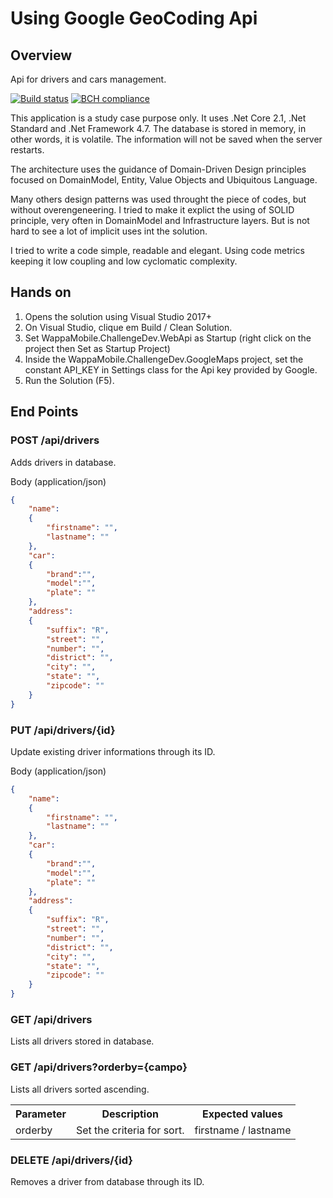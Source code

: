 # Using Google GeoCoding Api

## Overview
Api for drivers and cars management.

[![Build status](https://ci.appveyor.com/api/projects/status/gcu4ps8oflyfbf6f?svg=true)](https://ci.appveyor.com/project/phduarte/challenge-dev) [![BCH compliance](https://bettercodehub.com/edge/badge/phduarte/challenge-dev?branch=master)](https://bettercodehub.com/)

This application is a study case purpose only. It uses .Net Core 2.1, .Net Standard and .Net Framework 4.7. The database is stored in memory, in other words, it is volatile. The information will not be saved when the server restarts.

The architecture uses the guidance of Domain-Driven Design principles focused on DomainModel, Entity, Value Objects and Ubiquitous Language.

Many others design patterns was used throught the piece of codes, but without overengeneering. I tried to make it explict the using of SOLID principle, very often in DomainModel and Infrastructure layers. But is not hard to see a lot of implicit uses int the solution.

I tried to write a code simple, readable and elegant. Using code metrics keeping it low coupling and low cyclomatic complexity.

## Hands on

1. Opens the solution using Visual Studio 2017+
3. On Visual Studio, clique em Build / Clean Solution.
4. Set WappaMobile.ChallengeDev.WebApi as Startup (right click on the project then Set as Startup Project)
5. Inside the WappaMobile.ChallengeDev.GoogleMaps project, set the constant API_KEY in Settings class for the Api key provided by Google.
6. Run the Solution (F5).

## End Points

### POST /api/drivers
Adds drivers in database.

Body (application/json)
```json
{
	"name":
	{
		"firstname": "",
		"lastname": ""
	},
	"car":
	{
		"brand":"",
		"model":"",
		"plate": ""
	},
	"address":
	{
		"suffix": "R",
		"street": "",
		"number": "",
		"district": "",
		"city": "",
		"state": "",
		"zipcode": ""
	}
}
```

### PUT /api/drivers/{id}
Update existing driver informations through its ID.

Body (application/json)
```json
{
	"name":
	{
		"firstname": "",
		"lastname": ""
	},
	"car":
	{
		"brand":"",
		"model":"",
		"plate": ""
	},
	"address":
	{
		"suffix": "R",
		"street": "",
		"number": "",
		"district": "",
		"city": "",
		"state": "",
		"zipcode": ""
	}
}
```

### GET /api/drivers
Lists all drivers stored in database.

### GET /api/drivers?orderby={campo}
Lists all drivers sorted ascending.

<table>
<tr>
<th>Parameter</th>
<th>Description</th>
<th>Expected values</th>
</tr>

<tr>
<td>orderby</td>
<td>Set the criteria for sort.</td>
<td>firstname / lastname</td>
</tr>
</table>

### DELETE /api/drivers/{id}
Removes a driver from database through its ID.
